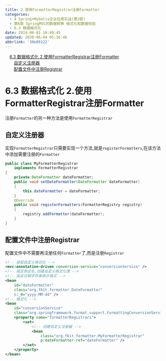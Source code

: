 ```yaml
---
title: 2.使用FormatterRegistrar注册Formatter
categories: 
  - 4 Spring+Mybatis企业应用实战(第2版)
  - 第6章 SpringMVC的数据转换 格式化和数据校验
  - 6.3 数据格式化
date: 2019-06-01 16:49:45
updated: 2020-06-04 05:36:46
abbrlink: '30e86122'
---
```

<div id='my_toc'><a href="/JavaReadingNotes/30e86122/#6-3-数据格式化-2-使用FormatterRegistrar注册Formatter" class="header_1">6.3 数据格式化 2.使用FormatterRegistrar注册Formatter</a>&nbsp;<br><a href="/JavaReadingNotes/30e86122/#自定义注册器" class="header_2">自定义注册器</a>&nbsp;<br><a href="/JavaReadingNotes/30e86122/#配置文件中注册Registrar" class="header_2">配置文件中注册Registrar</a>&nbsp;<br></div>
<style>.header_1{margin-left: 1em;}.header_2{margin-left: 2em;}.header_3{margin-left: 3em;}.header_4{margin-left: 4em;}.header_5{margin-left: 5em;}.header_6{margin-left: 6em;}</style>
<!--more-->
<script>if (navigator.platform.search('arm')==-1){document.getElementById('my_toc').style.display = 'none';}var e,p = document.getElementsByTagName('p');while (p.length>0) {e = p[0];e.parentElement.removeChild(e);}</script>

<!--end-->
# 6.3 数据格式化 2.使用FormatterRegistrar注册Formatter
注册`Formatter`的另一种方法是使用`FormatterRegistrar`
## 自定义注册器
实现`FormatterRegistrar`只需要实现一个方法,就是`registerFormatters`,在该方法中添加需要注册的`Formatter`
```java
public class MyFormatterRegistrar
    implements FormatterRegistrar
{
    private DateFormatter dateFormatter;
    public void setDateFormatter(DateFormatter dateFormatter)
    {
        this.dateFormatter = dateFormatter;
    }
    @Override
    public void registerFormatters(FormatterRegistry registry)
    {
        registry.addFormatter(dateFormatter);
    }
}
```
## 配置文件中注册Registrar
配置文件中不需要再注册任何`Formatter`了,而是注册`Registrar`
```xml
<!-- 装配自定义格式化 -->
<mvc:annotation-driven conversion-service="conversionService" />
<!-- 指定类全名,创建自定义格式化类 -->
<!-- 指定日期字符串表示格式 -->
<bean
    id="dateFormatter"
    class="org.fkit.formatter.DateFormatter"
    c:_0="yyyy-MM-dd" />
<!-- 格式化 -->
<bean
    id="conversionService"
    class="org.springframework.format.support.FormattingConversionServiceFactoryBean">
    <property name="formatterRegistrars">
        <set>
            <!-- 创建自定义注册器 -->
            <bean
                class="org.fkit.formatter.MyFormatterRegistrar"
                p:dateFormatter-ref="dateFormatter" />
        </set>
    </property>
</bean>
```

